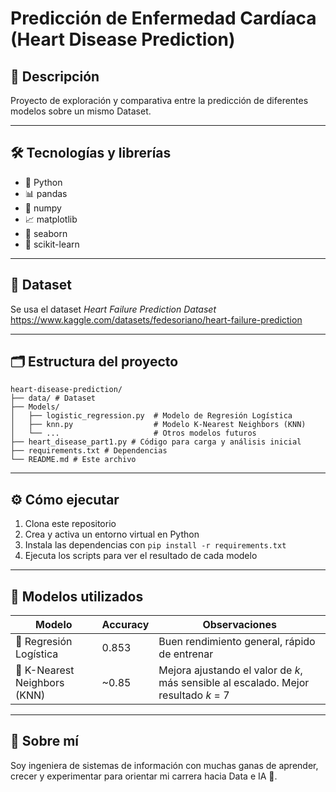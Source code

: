 # Predicción de Enfermedad Cardíaca (Heart Disease Prediction)

## 📝 Descripción
Proyecto de exploración y comparativa entre la predicción de diferentes modelos sobre un mismo Dataset.

---

## 🛠️ Tecnologías y librerías
- 🐍 Python
- 📊 pandas  
- 🔢 numpy  
- 📈 matplotlib
- 🌊 seaborn  
- 🤖 scikit-learn 

---

## 📂 Dataset
Se usa el dataset *Heart Failure Prediction Dataset* https://www.kaggle.com/datasets/fedesoriano/heart-failure-prediction

---

## 🗂️ Estructura del proyecto
````
heart-disease-prediction/
├── data/ # Dataset
├── Models/
│   ├── logistic_regression.py  # Modelo de Regresión Logística
│   ├── knn.py                  # Modelo K-Nearest Neighbors (KNN)
│   └── ...                     # Otros modelos futuros
├── heart_disease_part1.py # Código para carga y análisis inicial
├── requirements.txt # Dependencias
└── README.md # Este archivo
````

---

## ⚙️ Cómo ejecutar

1. Clona este repositorio  
2. Crea y activa un entorno virtual en Python  
3. Instala las dependencias con `pip install -r requirements.txt`  
4. Ejecuta los scripts para ver el resultado de cada modelo


---
## 🤖 Modelos utilizados
| Modelo                  | Accuracy | Observaciones                                                                       |
|-------------------------|----------|-------------------------------------------------------------------------------------|
| 🔹 Regresión Logística  | 0.853    | Buen rendimiento general, rápido de entrenar                                        |
| 🔹 K-Nearest Neighbors (KNN) | ~0.85   | Mejora ajustando el valor de *k*, más sensible al escalado. Mejor resultado *k* = 7 |



---

## 🙋 Sobre mí
Soy ingeniera de sistemas de información con muchas ganas de aprender, crecer y experimentar para orientar mi carrera hacia Data e IA 🚀.
